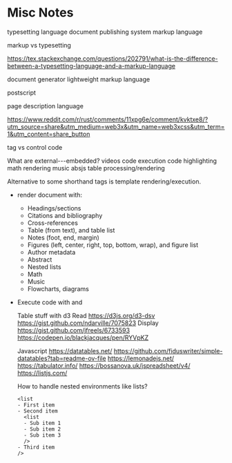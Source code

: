 # Misc Notes
typesetting language
document publishing system
markup language

markup vs typesetting

https://tex.stackexchange.com/questions/202791/what-is-the-difference-between-a-typesetting-language-and-a-markup-language

document generator
lightweight markup language

postscript

page description language

https://www.reddit.com/r/rust/comments/11xpg6e/comment/kvktxe8/?utm_source=share&utm_medium=web3x&utm_name=web3xcss&utm_term=1&utm_content=share_button

tag vs control code

What are external---embedded?
videos
code execution
code highlighting
math rendering
music absjs
table processing/rendering


Alternative to some shorthand tags is template rendering/execution.


- render document with:
  - Headings/sections
  - Citations and bibliography
  - Cross-references
  - Table (from text), and table list
  - Notes (foot, end, margin)
  - Figures (left, center, right, top, bottom, wrap), and figure list
  - Author metadata
  - Abstract
  - Nested lists
  - Math
  - Music
  - Flowcharts, diagrams

- Execute code with <object> and <embed>


Table stuff with d3
Read
https://d3js.org/d3-dsv
https://gist.github.com/ndarville/7075823
Display
https://gist.github.com/jfreels/6733593
https://codepen.io/blackjacques/pen/RYVpKZ


Javascript
https://datatables.net/
https://github.com/fiduswriter/simple-datatables?tab=readme-ov-file
https://lemonadejs.net/
https://tabulator.info/
https://bossanova.uk/jspreadsheet/v4/
https://listjs.com/


How to handle nested environments like lists?

```
<list
- First item
- Second item
  <list
  - Sub item 1
  - Sub item 2
  - Sub item 3
  />
- Third item
/>
```


